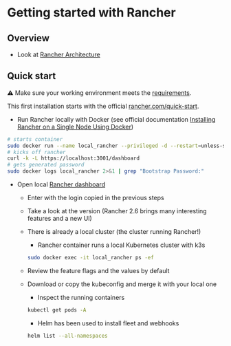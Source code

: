 # Getting started with Rancher

## Overview

* Look at [Rancher Architecture](https://rancher.com/docs/rancher/v2.6/en/overview/architecture/)

## Quick start

⚠ Make sure your working environment meets the [requirements](requirements.md).

This first installation starts with the official [rancher.com/quick-start](https://rancher.com/quick-start).

* Run Rancher locally with Docker (see official documentation [Installing Rancher on a Single Node Using Docker](https://rancher.com/docs/rancher/v2.6/en/installation/other-installation-methods/single-node-docker/))

```bash
# starts container
sudo docker run --name local_rancher --privileged -d --restart=unless-stopped -p 3001:443 rancher/rancher
# kicks off rancher
curl -k -L https://localhost:3001/dashboard
# gets generated password
sudo docker logs local_rancher 2>&1 | grep "Bootstrap Password:"
```

* Open local [Rancher dashboard](https://localhost:3001/dashboard)
  * Enter with the login copied in the previous steps
  * Take a look at the version (Rancher 2.6 brings many interesting features and a new UI)
  * There is already a local cluster (the cluster running Rancher!)
    * Rancher container runs a local Kubernetes cluster with k3s

    ```bash
    sudo docker exec -it local_rancher ps -ef
    ```

  * Review the feature flags and the values by default
  * Download or copy the kubeconfig and merge it with your local one
    * Inspect the running containers

    ```bash
    kubectl get pods -A
    ```

    * Helm has been used to install fleet and webhooks

    ```bash
    helm list --all-namespaces
    ```
